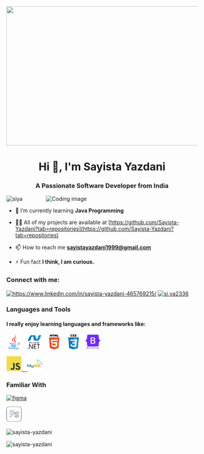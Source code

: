 <img align="center"  width="1260" height="367px" src="banner.png">
<h1 align="center">Hi 👋, I'm Sayista Yazdani</h1>
<h3 align="center">A Passionate Software Developer from India</h3>
<img align="right" alt="Coding image" width="400" src="https://user-images.githubusercontent.com/55389276/140866485-8fb1c876-9a8f-4d6a-98dc-08c4981eaf70.gif">
<p align="left"> <img src="https://komarev.com/ghpvc/?username=siya&label=Profile%20views&color=0e75b6&style=flat" alt="siya" /> </p>

- 🌱 I’m currently learning **Java Programming**

- 👨‍💻 All of my projects are available at [https://github.com/Sayista-Yazdani?tab=repositories](https://github.com/Sayista-Yazdani?tab=repositories)

- 📫 How to reach me **sayistayazdani1999@gmail.com**

- ⚡ Fun fact **I think, I am curious.**

<h3 align="left">Connect with me:</h3>
<p align="left">
<a href="https://linkedin.com/in/https://www.linkedin.com/in/sayista-yazdani-465769215/" target="blank"><img align="center" src="https://raw.githubusercontent.com/rahuldkjain/github-profile-readme-generator/master/src/images/icons/Social/linked-in-alt.svg" alt="https://www.linkedin.com/in/sayista-yazdani-465769215/" height="30" width="40" /></a>
<a href="https://instagram.com/si.ya2336" target="blank"><img align="center" src="https://raw.githubusercontent.com/rahuldkjain/github-profile-readme-generator/master/src/images/icons/Social/instagram.svg" alt="si.ya2336" height="30" width="40" /></a>
</p>

<h3 align="left">Languages and Tools</h3>
<h4 align="left"> I really enjoy learning languages and frameworks like: </h4>
<p align="left">
<a href="https://www.java.com" target="_blank" rel="noreferrer"> <img src="https://raw.githubusercontent.com/devicons/devicon/master/icons/java/java-original.svg" alt="java" width="40" height="40"/></a> &ensp;
<a href="https://dotnet.microsoft.com/" target="_blank" rel="noreferrer"> <img src="https://raw.githubusercontent.com/devicons/devicon/master/icons/dot-net/dot-net-original-wordmark.svg" alt="dotnet" width="40" height="40"/></a>&ensp;
<a href="https://www.w3.org/html/" target="_blank" rel="noreferrer"> <img src="https://raw.githubusercontent.com/devicons/devicon/master/icons/html5/html5-original-wordmark.svg" alt="html5" width="40" height="40"/></a>&ensp;
<a href="https://www.w3schools.com/css/" target="_blank" rel="noreferrer"> <img src="https://raw.githubusercontent.com/devicons/devicon/master/icons/css3/css3-original-wordmark.svg" alt="css3" width="40" height="40"/></a>&ensp;
<a href="https://getbootstrap.com" target="_blank" rel="noreferrer"><img src="https://raw.githubusercontent.com/devicons/devicon/master/icons/bootstrap/bootstrap-plain-wordmark.svg" alt="bootstrap" width="40" height="40"/></a>&ensp;
  
<a href="https://developer.mozilla.org/en-US/docs/Web/JavaScript" target="_blank" rel="noreferrer"> <img src="https://raw.githubusercontent.com/devicons/devicon/master/icons/javascript/javascript-original.svg" alt="javascript" width="40" height="40"/> &ensp;
<a href="https://www.mysql.com/" target="_blank" rel="noreferrer"> <img src="https://raw.githubusercontent.com/devicons/devicon/master/icons/mysql/mysql-original-wordmark.svg" alt="mysql" width="40" height="40"/></a></p>



<h3 align="left">Familiar With</h3>
<a href="https://www.figma.com/" target="_blank" rel="noreferrer"> <img src="https://www.vectorlogo.zone/logos/figma/figma-icon.svg" alt="figma" width="40" height="40"/> </a> <a href="https://www.w3.org/html/" target="_blank" rel="noreferrer"> 

<a href="https://www.photoshop.com/en" target="_blank" rel="noreferrer"> <img src="https://raw.githubusercontent.com/devicons/devicon/master/icons/photoshop/photoshop-line.svg" alt="photoshop" width="40" height="40"/> </a> </p>

<p><img align="center" src="https://github-readme-stats.vercel.app/api/top-langs?username=sayista-yazdani&show_icons=true&locale=en&layout=compact" alt="sayista-yazdani" /></p>

<p><img align="center" src="https://github-readme-streak-stats.herokuapp.com/?user=sayista-yazdani&" alt="sayista-yazdani" /></p>

